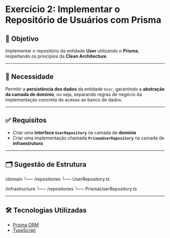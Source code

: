 # Exercício 2: Implementar o Repositório de Usuários com Prisma

## 📌 Objetivo

Implementar o repositório da entidade **User** utilizando o **Prisma**, respeitando os princípios da **Clean Architecture**.

---

## 🧩 Necessidade

Permitir a **persistência dos dados** da entidade `User`, garantindo a **abstração da camada de domínio**, ou seja, separando regras de negócio da implementação concreta de acesso ao banco de dados.

---

## ✅ Requisitos

- Criar uma **interface `UserRepository`** na camada de **domínio**
- Criar uma implementação chamada **`PrismaUserRepository`** na camada de **infraestrutura**

---

## 🗂️ Sugestão de Estrutura
/domain
└── /repositories
└── UserRepository.ts

/infrastructure
└── /repositories
└── PrismaUserRepository.ts

---

## 🛠️ Tecnologias Utilizadas

- [Prisma ORM](https://www.prisma.io/)
- [TypeScript](https://www.typescriptlang.org/)